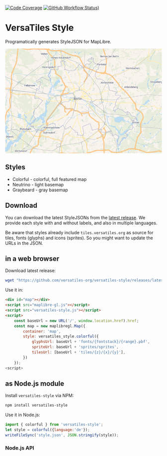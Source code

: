 [![Code Coverage](https://codecov.io/gh/versatiles-org/versatiles-style/branch/main/graph/badge.svg?token=IDHAI13M0K)](https://codecov.io/gh/versatiles-org/versatiles-style)
[![GitHub Workflow Status)](https://img.shields.io/github/actions/workflow/status/versatiles-org/versatiles-style/ci.yml)](https://github.com/versatiles-org/versatiles-style/actions/workflows/ci.yml)

# VersaTiles Style

Programatically generates StyleJSON for MapLibre.

![Example: Colorful Style](docs/colorful.png)

## Styles

* Colorful - colorful, full featured map
* Neutrino - light basemap
* Graybeard - gray basemap

## Download

You can download the latest StyleJSONs from the [latest release](https://github.com/versatiles-org/versatiles-style/releases/latest/).
We provide each style with and without labels, and also in multiple languages.

Be aware that styles already include `tiles.versatiles.org` as source for tiles, fonts (glyphs) and icons (sprites). So you might want to update the URLs in the JSON.

## in a web browser

Download latest release:

```bash
wget "https://github.com/versatiles-org/versatiles-style/releases/latest/download/versatiles-style.js"
```

Use it in:

```html
<div id="map"></div>
<script src="maplibre-gl.js"></script>
<script src="versatiles-style.js"></script>
<script>
	const baseUrl = new URL('/', window.location.href).href;
	const map = new maplibregl.Map({
		container: 'map',
		style: versatiles_style.colorful({
			glyphsUrl: baseUrl + 'fonts/{fontstack}/{range}.pbf',
			spriteUrl: baseUrl + 'sprites/sprites',
			tilesUrl: [baseUrl + 'tiles/{z}/{x}/{y}'],
		})
	});
<script>
```

## as Node.js module

Install `versatiles-style` via NPM:

```bash
npm install versatiles-style
```

Use it in Node.js:

```javascript
import { colorful } from 'versatiles-style';
let style = colorful({language:'de'});
writeFileSync('style.json', JSON.stringify(style));
```

### Node.js API

<!--- This chapter is generated automatically --->
